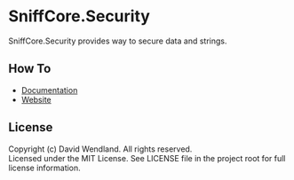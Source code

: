 SniffCore.Security
===

SniffCore.Security provides way to secure data and strings.

## How To
* [Documentation](http://wiki.sniffcore.com)
* [Website](http://sniffcore.com)

## License

Copyright (c) David Wendland. All rights reserved.  
Licensed under the MIT License. See LICENSE file in the project root for full license information.

